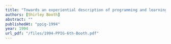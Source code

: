 ```yaml
---
title: "Towards an experiential description of programming and learning to program"
authors: [Shirley Booth]
abstract: ""
publishedAt: "ppig-1994"
year: 1994
url_pdf: "/files/1994-PPIG-6th-Booth.pdf"
---
```

